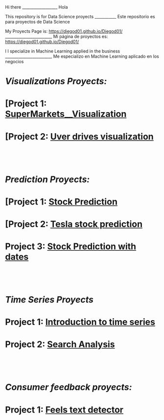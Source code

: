 Hi there                  __________________                         Hola 

This repository is for Data Science proyects  ___________          Este repositorio es para proyectos de Data Science


My Proyects Page is: https://diegod01.github.io/Diegod01/   ________________________       Mi página de proyectos es: https://diegod01.github.io/Diegod01/       

I I specialize in Machine Learning applied in the business    ________________________      Me especializo en Machine Learning aplicado en los negocios

# *Visualizations Proyects:*
# [Project 1: [SuperMarkets__Visualization](https://github.com/Diegod01/Portafolio-Briefcase/blob/main/SuperMarkets__Visualization.ipynb)

# [Project 2: [Uver drives visualization](https://github.com/Diegod01/PortafolioBriefcase/blob/n/Uber.ipynb)


⠀⠀⠀⠀⠀⠀⠀⠀
⠀⠀⠀⠀⠀⠀⠀⠀

⠀⠀⠀⠀⠀⠀⠀⠀
⠀⠀⠀⠀⠀⠀⠀⠀
⠀⠀⠀⠀⠀⠀⠀⠀
# *Prediction Proyects:*
# [Project 1: [Stock Prediction](https://github.com/Diegod01/Portafolio-Briefcase/blob/main/Predicci%C3%B3n_acciones.ipynb)

# [Project 2: [Tesla stock prediction](https://github.com/Diegod01/Portafolio-Briefcase/blob/main/Predicci%C3%B3n_acciones2.ipynb)

# Project 3: [Stock Prediction with dates](https://github.com/Diegod01/Portafolio-Briefcase/blob/main/Predicciones_con_fechas.ipynb)



⠀⠀⠀
⠀⠀⠀⠀⠀⠀⠀⠀


⠀⠀⠀⠀⠀⠀⠀⠀

# *Time Series Proyects*
# Project 1: [Introduction to time series](https://github.com/Diegod01/Portafolio-Briefcase/blob/main/Introducci%C3%B3_series_de_tiempo.ipynb)

# Project 2: [Search Analysis](https://github.com/Diegod01/Portafolio-Briefcase/blob/main/An%C3%A1lisis_B%C3%BAsquedas.ipynb)

⠀⠀⠀⠀
⠀⠀⠀⠀
⠀⠀⠀⠀
⠀⠀⠀⠀

⠀⠀⠀⠀
⠀⠀⠀⠀
⠀⠀⠀⠀

# *Consumer feedback proyects:*
# Project 1: [Feels text detector](https://github.com/Diegod01/Portafolio-Briefcase/blob/main/Sentimientos.ipynb)


